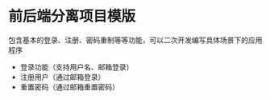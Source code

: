 # 前后端分离项目模版

包含基本的登录、注册、密码重制等等功能，可以二次开发编写具体场景下的应用程序

- 登录功能（支持用户名、邮箱登录）
- 注册用户（通过邮箱登录）
- 重置密码（通过邮箱重置密码）
